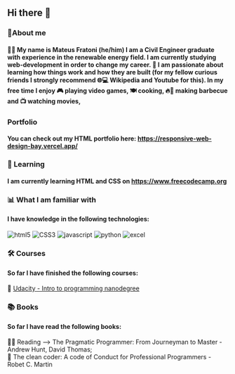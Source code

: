## Hi there 👋


### 🚀About me
#### 👨‍🎓 My name is Mateus Fratoni (he/him) I am a Civil Engineer graduate with experience in the renewable energy field. I am currently studying web-development in order to change my career. 📖 I am passionate about learning how things work and how they are built (for my fellow curious friends I strongly recommend 🌐💻 Wikipedia and Youtube for this). In my free time I enjoy 🎮 playing video games, 🍽️ cooking, 🔥🍖 making barbecue and 📺 watching movies,

### Portfolio
#### You can check out my HTML portfolio here: https://responsive-web-design-bay.vercel.app/

### 🌱 Learning
#### I am currently learning HTML and CSS on https://www.freecodecamp.org


### 📊 What I am familiar with
#### I have knowledge in the following technologies:

![html5](https://img.shields.io/badge/HTML5-E34F26?style=for-the-badge&logo=html5&logoColor=white)
![CSS3](https://img.shields.io/badge/CSS3-1572B6?style=for-the-badge&logo=css3&logoColor=white)
![javascript](https://img.shields.io/badge/JavaScript-F7DF1E?style=for-the-badge&logo=javascript&logoColor=black)
![python](https://img.shields.io/badge/Python-14354C?style=for-the-badge&logo=python&logoColor=white)
![excel](https://img.shields.io/badge/Microsoft_Excel-217346?style=for-the-badge&logo=microsoft-excel&logoColor=white)

### 🛠️ Courses
#### So far I have finished the following courses:

📘 [Udacity - Intro to programming nanodegree](https://www.udacity.com/course/intro-to-programming-nanodegree--nd000)
<!-- 📗 [FCC - Responsive Web Design](https://www.freecodecamp.org/learn/responsive-web-design) -->

### 📚 Books
#### So far I have read the following books:

🔎📖 Reading --> The Pragmatic Programmer: From Journeyman to Master - Andrew Hunt, David Thomas; <br>
📕 The clean coder: A code of Conduct for Professional Programmers - Robet C. Martin

<!--
**Fratoni-Mateus/Fratoni-Mateus** is a ✨ _special_ ✨ repository because its `README.md` (this file) appears on your GitHub profile.

Here are some ideas to get you started:

- 🔭 I’m currently working on ...
- 🌱 I’m currently learning ...
- 👯 I’m looking to collaborate on ...
- 🤔 I’m looking for help with ...
- 💬 Ask me about ...
- 📫 How to reach me: ...
- 😄 Pronouns: ...
- ⚡ Fun fact: ...
-->
